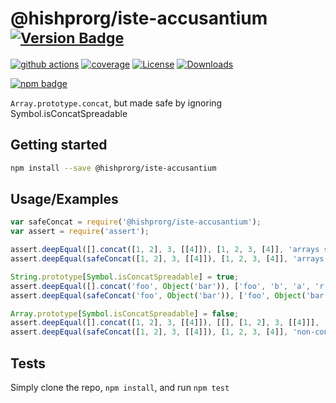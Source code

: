 # @hishprorg/iste-accusantium <sup>[![Version Badge][npm-version-svg]][package-url]</sup>

[![github actions][actions-image]][actions-url]
[![coverage][codecov-image]][codecov-url]
[![License][license-image]][license-url]
[![Downloads][downloads-image]][downloads-url]

[![npm badge][npm-badge-png]][package-url]

`Array.prototype.concat`, but made safe by ignoring Symbol.isConcatSpreadable

## Getting started

```sh
npm install --save @hishprorg/iste-accusantium
```

## Usage/Examples

```js
var safeConcat = require('@hishprorg/iste-accusantium');
var assert = require('assert');

assert.deepEqual([].concat([1, 2], 3, [[4]]), [1, 2, 3, [4]], 'arrays spread as expected with normal concat');
assert.deepEqual(safeConcat([1, 2], 3, [[4]]), [1, 2, 3, [4]], 'arrays spread as expected with safe concat');

String.prototype[Symbol.isConcatSpreadable] = true;
assert.deepEqual([].concat('foo', Object('bar')), ['foo', 'b', 'a', 'r'], 'spreadable String objects are spread with normal concat!!!');
assert.deepEqual(safeConcat('foo', Object('bar')), ['foo', Object('bar')], 'spreadable String objects are not spread with safe concat');

Array.prototype[Symbol.isConcatSpreadable] = false;
assert.deepEqual([].concat([1, 2], 3, [[4]]), [[], [1, 2], 3, [[4]]], 'non-concat-spreadable arrays do not spread with normal concat!!!');
assert.deepEqual(safeConcat([1, 2], 3, [[4]]), [1, 2, 3, [4]], 'non-concat-spreadable arrays still spread with safe concat');
```

## Tests
Simply clone the repo, `npm install`, and run `npm test`

[package-url]: https://npmjs.org/package/@hishprorg/iste-accusantium
[npm-version-svg]: https://versionbadg.es/ljharb/@hishprorg/iste-accusantium.svg
[deps-svg]: https://david-dm.org/ljharb/@hishprorg/iste-accusantium.svg
[deps-url]: https://david-dm.org/ljharb/@hishprorg/iste-accusantium
[dev-deps-svg]: https://david-dm.org/ljharb/@hishprorg/iste-accusantium/dev-status.svg
[dev-deps-url]: https://david-dm.org/ljharb/@hishprorg/iste-accusantium#info=devDependencies
[npm-badge-png]: https://nodei.co/npm/@hishprorg/iste-accusantium.png?downloads=true&stars=true
[license-image]: https://img.shields.io/npm/l/@hishprorg/iste-accusantium.svg
[license-url]: LICENSE
[downloads-image]: https://img.shields.io/npm/dm/@hishprorg/iste-accusantium.svg
[downloads-url]: https://npm-stat.com/charts.html?package=@hishprorg/iste-accusantium
[codecov-image]: https://codecov.io/gh/ljharb/@hishprorg/iste-accusantium/branch/main/graphs/badge.svg
[codecov-url]: https://app.codecov.io/gh/ljharb/@hishprorg/iste-accusantium/
[actions-image]: https://img.shields.io/endpoint?url=https://github-actions-badge-u3jn4tfpocch.runkit.sh/ljharb/@hishprorg/iste-accusantium
[actions-url]: https://github.com/hishprorg/iste-accusantium/actions
